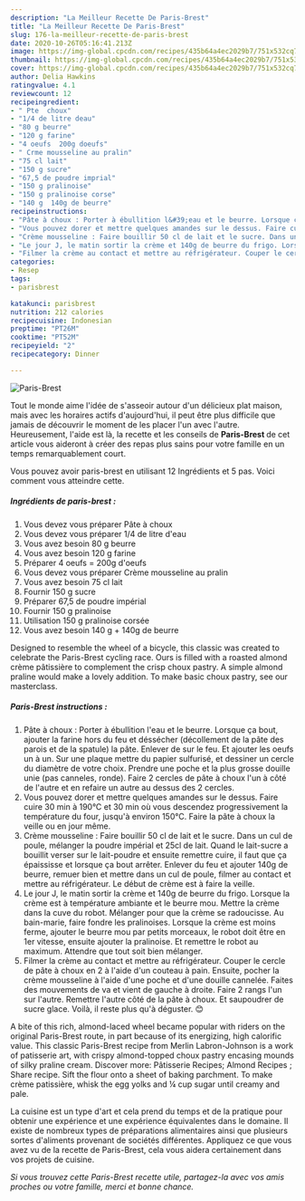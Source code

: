 ```yaml
---
description: "La Meilleur Recette De Paris-Brest"
title: "La Meilleur Recette De Paris-Brest"
slug: 176-la-meilleur-recette-de-paris-brest
date: 2020-10-26T05:16:41.213Z
image: https://img-global.cpcdn.com/recipes/435b64a4ec2029b7/751x532cq70/paris-brest-photo-principale-de-la-recette.jpg
thumbnail: https://img-global.cpcdn.com/recipes/435b64a4ec2029b7/751x532cq70/paris-brest-photo-principale-de-la-recette.jpg
cover: https://img-global.cpcdn.com/recipes/435b64a4ec2029b7/751x532cq70/paris-brest-photo-principale-de-la-recette.jpg
author: Delia Hawkins
ratingvalue: 4.1
reviewcount: 12
recipeingredient:
- " Pte  choux"
- "1/4 de litre deau"
- "80 g beurre"
- "120 g farine"
- "4 oeufs  200g doeufs"
- " Crme mousseline au pralin"
- "75 cl lait"
- "150 g sucre"
- "67,5 de poudre imprial"
- "150 g pralinoise"
- "150 g pralinoise corse"
- "140 g  140g de beurre"
recipeinstructions:
- "Pâte à choux : Porter à ébullition l&#39;eau et le beurre. Lorsque ça bout, ajouter la farine hors du feu et déssécher (décollement de la pâte des parois et de la spatule) la pâte. Enlever de sur le feu. Et ajouter les oeufs un à un. Sur une plaque mettre du papier sulfurisé, et dessiner un cercle du diamètre de votre choix. Prendre une poche et la plus grosse douille unie (pas canneles, ronde). Faire 2 cercles de pâte à choux l&#39;un à côté de l&#39;autre et en refaire un autre au dessus des 2 cercles."
- "Vous pouvez dorer et mettre quelques amandes sur le dessus. Faire cuire 30 min à 190°C et 30 min où vous descendez progressivement la température du four, jusqu&#39;à environ 150°C. Faire la pâte à choux la veille ou en jour même."
- "Crème mousseline : Faire bouillir 50 cl de lait et le sucre. Dans un cul de poule, mélanger la poudre impérial et 25cl de lait. Quand le lait-sucre a bouillit verser sur le lait-poudre et ensuite remettre cuire, il faut que ça épaississe et lorsque ça bout arrêter. Enlever du feu et ajouter 140g de beurre, remuer bien et mettre dans un cul de poule, filmer au contact et mettre au réfrigérateur. Le début de crème est à faire la veille."
- "Le jour J, le matin sortir la crème et 140g de beurre du frigo. Lorsque la crème est à température ambiante et le beurre mou. Mettre la crème dans la cuve du robot. Mélanger pour que la crème se radoucisse. Au bain-marie, faire fondre les pralinoises. Lorsque la crème est moins ferme, ajouter le beurre mou par petits morceaux, le robot doit être en 1er vitesse, ensuite ajouter la pralinoise. Et remettre le robot au maximum. Attendre que tout soit bien mélanger."
- "Filmer la crème au contact et mettre au réfrigérateur. Couper le cercle de pâte à choux en 2 à l&#39;aide d&#39;un couteau à pain. Ensuite, pocher la crème mousseline à l&#39;aide d&#39;une poche et d&#39;une douille cannelée. Faites des mouvements de va et vient de gauche à droite. Faire 2 rangs l&#39;un sur l&#39;autre. Remettre l&#39;autre côté de la pâte à choux. Et saupoudrer de sucre glace. Voilà, il reste plus qu&#39;à déguster. 😊"
categories:
- Resep
tags:
- parisbrest

katakunci: parisbrest 
nutrition: 212 calories
recipecuisine: Indonesian
preptime: "PT26M"
cooktime: "PT52M"
recipeyield: "2"
recipecategory: Dinner

---
```



![Paris-Brest](https://img-global.cpcdn.com/recipes/435b64a4ec2029b7/751x532cq70/paris-brest-photo-principale-de-la-recette.jpg)

Tout le monde aime l'idée de s'asseoir autour d'un délicieux plat maison, mais avec les horaires actifs d'aujourd'hui, il peut être plus difficile que jamais de découvrir le moment de les placer l'un avec l'autre. Heureusement, l'aide est là, la recette et les conseils de <strong> Paris-Brest </strong> de cet article vous aideront à créer des repas plus sains pour votre famille en un temps remarquablement court.

<!--inarticleads1-->

Vous pouvez avoir paris-brest en utilisant 12 Ingrédients et 5 pas. Voici comment vous atteindre cette.

##### Ingrédients de paris-brest :

1. Vous devez vous préparer  Pâte à choux
1. Vous devez vous préparer 1/4 de litre d&#39;eau
1. Vous avez besoin 80 g beurre
1. Vous avez besoin 120 g farine
1. Préparer 4 oeufs = 200g d&#39;oeufs
1. Vous devez vous préparer  Crème mousseline au pralin
1. Vous avez besoin 75 cl lait
1. Fournir 150 g sucre
1. Préparer 67,5 de poudre impérial
1. Fournir 150 g pralinoise
1. Utilisation 150 g pralinoise corsée
1. Vous avez besoin 140 g + 140g de beurre


Designed to resemble the wheel of a bicycle, this classic was created to celebrate the Paris-Brest cycling race. Ours is filled with a roasted almond crème pâtissière to complement the crisp choux pastry. A simple almond praline would make a lovely addition. To make basic choux pastry, see our masterclass. 

<!--inarticleads2-->

##### Paris-Brest instructions :

1. Pâte à choux : Porter à ébullition l&#39;eau et le beurre. Lorsque ça bout, ajouter la farine hors du feu et déssécher (décollement de la pâte des parois et de la spatule) la pâte. Enlever de sur le feu. Et ajouter les oeufs un à un. Sur une plaque mettre du papier sulfurisé, et dessiner un cercle du diamètre de votre choix. Prendre une poche et la plus grosse douille unie (pas canneles, ronde). Faire 2 cercles de pâte à choux l&#39;un à côté de l&#39;autre et en refaire un autre au dessus des 2 cercles.
1. Vous pouvez dorer et mettre quelques amandes sur le dessus. Faire cuire 30 min à 190°C et 30 min où vous descendez progressivement la température du four, jusqu&#39;à environ 150°C. Faire la pâte à choux la veille ou en jour même.
1. Crème mousseline : Faire bouillir 50 cl de lait et le sucre. Dans un cul de poule, mélanger la poudre impérial et 25cl de lait. Quand le lait-sucre a bouillit verser sur le lait-poudre et ensuite remettre cuire, il faut que ça épaississe et lorsque ça bout arrêter. Enlever du feu et ajouter 140g de beurre, remuer bien et mettre dans un cul de poule, filmer au contact et mettre au réfrigérateur. Le début de crème est à faire la veille.
1. Le jour J, le matin sortir la crème et 140g de beurre du frigo. Lorsque la crème est à température ambiante et le beurre mou. Mettre la crème dans la cuve du robot. Mélanger pour que la crème se radoucisse. Au bain-marie, faire fondre les pralinoises. Lorsque la crème est moins ferme, ajouter le beurre mou par petits morceaux, le robot doit être en 1er vitesse, ensuite ajouter la pralinoise. Et remettre le robot au maximum. Attendre que tout soit bien mélanger.
1. Filmer la crème au contact et mettre au réfrigérateur. Couper le cercle de pâte à choux en 2 à l&#39;aide d&#39;un couteau à pain. Ensuite, pocher la crème mousseline à l&#39;aide d&#39;une poche et d&#39;une douille cannelée. Faites des mouvements de va et vient de gauche à droite. Faire 2 rangs l&#39;un sur l&#39;autre. Remettre l&#39;autre côté de la pâte à choux. Et saupoudrer de sucre glace. Voilà, il reste plus qu&#39;à déguster. 😊


A bite of this rich, almond-laced wheel became popular with riders on the original Paris-Brest route, in part because of its energizing, high calorific value. This classic Paris-Brest recipe from Merlin Labron-Johnson is a work of patisserie art, with crispy almond-topped choux pastry encasing mounds of silky praline cream. Discover more: Pâtisserie Recipes; Almond Recipes ; Share recipe. Sift the flour onto a sheet of baking parchment. To make crème patissière, whisk the egg yolks and ¼ cup sugar until creamy and pale. 

<!--inarticleads1-->

<p>
La cuisine est un type d'art et cela prend du temps et de la pratique pour obtenir une expérience et une expérience équivalentes dans le domaine. Il existe de nombreux types de préparations alimentaires ainsi que plusieurs sortes d'aliments provenant de sociétés différentes. Appliquez ce que vous avez vu de la recette de Paris-Brest, cela vous aidera certainement dans vos projets de cuisine.
</p>

<p>
<i>Si vous trouvez cette Paris-Brest recette utile, partagez-la avec vos amis proches ou votre famille, merci et bonne chance.</i>
</p>
